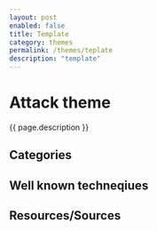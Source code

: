 ```yaml
---
layout: post
enabled: false
title: Template
category: themes
permalink: /themes/teplate
description: "template"
---
```

# Attack theme

{{ page.description }}

## Categories


## Well known techneqiues


## Resources/Sources